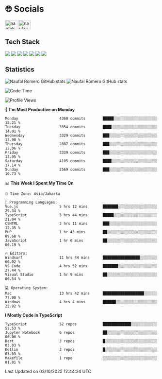 <h1 align="">🌐 Socials</h1>
<p align="left">
<a href="https://linkedin.com/in/naufal-romero-putra-pratama-9ab816177/" target="blank"><img align="center" src="https://raw.githubusercontent.com/rahuldkjain/github-profile-readme-generator/master/src/images/icons/Social/linked-in-alt.svg" alt="naufalromero" height="30" width="40" /></a>
<a href="https://instagram.com/naufalromero" target="blank"><img align="center" src="https://raw.githubusercontent.com/rahuldkjain/github-profile-readme-generator/master/src/images/icons/Social/instagram.svg" alt="naufalromero" height="30" width="40" /></a>
</p>


<h2 align="">Tech Stack</h2>
<div align="">
  <img src="https://img.shields.io/badge/next.js-000000?style=for-the-badge&logo=nextdotjs&logoColor=white"/>
 <img src="https://img.shields.io/badge/typescript-%23007ACC.svg?style=for-the-badge&logo=typescript&logoColor=white"/>
 <img src="https://img.shields.io/badge/react-%2320232a.svg?style=for-the-badge&logo=react&logoColor=%2361DAFB"/>
 <img src="https://img.shields.io/badge/tailwindcss-%2338B2AC.svg?style=for-the-badge&logo=tailwind-css&logoColor=white"/>
 <img src="https://img.shields.io/badge/Prisma-3982CE?style=for-the-badge&logo=Prisma&logoColor=white"/>
 <img src="https://img.shields.io/badge/javascript-%23323330.svg?style=for-the-badge&logo=javascript&logoColor=%23F7DF1E"/>
 <img src="https://img.shields.io/badge/java-%23ED8B00.svg?style=for-the-badge&logo=openjdk&logoColor=white"/>
</div>


<h2 align="">Statistics</h2>
<div align="">
<img src="https://github-readme-stats-xi-nine-74.vercel.app/api?username=romves&show_icons=true&theme=tokyonight&include_all_commits=true&count_private=true" alt="Naufal Romero GitHub stats"/>
<img src="https://github-readme-stats-xi-nine-74.vercel.app/api/top-langs/?username=romves&theme=tokyonight&hide_border=false&include_all_commits=true&count_private=true&layout=compact" alt="Naufal Romero GitHub stats"/>
</div>

<!--START_SECTION:waka-->
![Code Time](http://img.shields.io/badge/Code%20Time-2%2C960%20hrs%2023%20mins-blue)

![Profile Views](http://img.shields.io/badge/Profile%20Views-0-blue)

📅 **I'm Most Productive on Monday** 

```text
Monday                   4360 commits        █████░░░░░░░░░░░░░░░░░░░░   18.21 % 
Tuesday                  3354 commits        ████░░░░░░░░░░░░░░░░░░░░░   14.01 % 
Wednesday                3329 commits        ███░░░░░░░░░░░░░░░░░░░░░░   13.90 % 
Thursday                 2887 commits        ███░░░░░░░░░░░░░░░░░░░░░░   12.06 % 
Friday                   3339 commits        ███░░░░░░░░░░░░░░░░░░░░░░   13.95 % 
Saturday                 4105 commits        ████░░░░░░░░░░░░░░░░░░░░░   17.14 % 
Sunday                   2569 commits        ███░░░░░░░░░░░░░░░░░░░░░░   10.73 % 
```


📊 **This Week I Spent My Time On** 

```text
🕑︎ Time Zone: Asia/Jakarta

💬 Programming Languages: 
Vue.js                   5 hrs 12 mins       ███████░░░░░░░░░░░░░░░░░░   29.34 % 
TypeScript               3 hrs 44 mins       █████░░░░░░░░░░░░░░░░░░░░   21.04 % 
CSHTML                   2 hrs 11 mins       ███░░░░░░░░░░░░░░░░░░░░░░   12.35 % 
PHP                      1 hr 43 mins        ██░░░░░░░░░░░░░░░░░░░░░░░   09.68 % 
JavaScript               1 hr 6 mins         ██░░░░░░░░░░░░░░░░░░░░░░░   06.19 % 

🔥 Editors: 
Windsurf                 11 hrs 44 mins      █████████████████░░░░░░░░   66.02 % 
VS Code                  4 hrs 52 mins       ███████░░░░░░░░░░░░░░░░░░   27.44 % 
Visual Studio            1 hr 9 mins         ██░░░░░░░░░░░░░░░░░░░░░░░   06.54 % 

💻 Operating System: 
Mac                      13 hrs 42 mins      ███████████████████░░░░░░   77.08 % 
Windows                  4 hrs 4 mins        ██████░░░░░░░░░░░░░░░░░░░   22.92 % 
```

**I Mostly Code in TypeScript** 

```text
TypeScript               52 repos            █████████████░░░░░░░░░░░░   52.53 % 
Jupyter Notebook         6 repos             ██░░░░░░░░░░░░░░░░░░░░░░░   06.06 % 
Dart                     3 repos             █░░░░░░░░░░░░░░░░░░░░░░░░   03.03 % 
Kotlin                   3 repos             █░░░░░░░░░░░░░░░░░░░░░░░░   03.03 % 
Makefile                 1 repo              ░░░░░░░░░░░░░░░░░░░░░░░░░   01.01 % 
```




 Last Updated on 03/10/2025 12:44:24 UTC
<!--END_SECTION:waka-->
